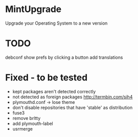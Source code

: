 # MintUpgrade

Upgrade your Operating System to a new version

# TODO

debconf
show prefs by clicking a button
add translations

# Fixed - to be tested

* kept packages aren't detected correctly
* not detected as foreign packages http://termbin.com/sih4
* plymouthd.conf -> lose theme
* don't disable repositories that have 'stable' as distribution
* fuse3
* remove brltty
* add plymouth-label
* usrmerge
